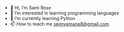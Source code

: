 - 👋 Hi, I’m Sami Rose
- 👀 I’m interested in learning programming languages
- 🌱 I’m currently learning Python
- 📫 How to reach me seimyemane8@gmail.com

<!---
SamiRose1/SamiRose1 is a ✨ special ✨ repository because its `README.md` (this file) appears on your GitHub profile.
You can click the Preview link to take a look at your changes.
--->
